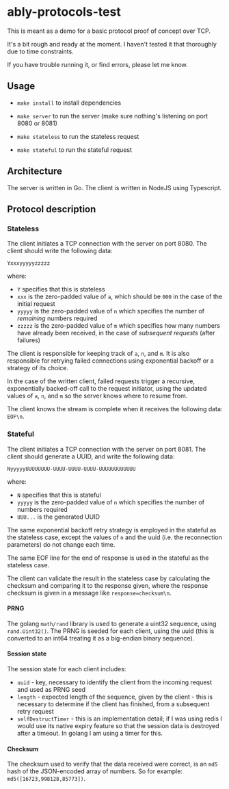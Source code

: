 # ably-protocols-test

This is meant as a demo for a basic protocol proof of concept over TCP.

It's a bit rough and ready at the moment. I haven't tested it that thoroughly due to time constraints.

If you have trouble running it, or find errors, please let me know.

## Usage

- `make install` to install dependencies

- `make server` to run the server (make sure nothing's listening on port 8080 or 8081)

- `make stateless` to run the stateless request
- `make stateful` to run the stateful request

## Architecture

The server is written in Go. The client is written in NodeJS using Typescript.

## Protocol description

### Stateless

The client initiates a TCP connection with the server on port 8080.
The client should write the following data:

`Yxxxyyyyyzzzzz`

where:

- `Y` specifies that this is stateless
- `xxx` is the zero-padded value of `a`, which should be `000` in the case of the initial request
- `yyyyy` is the zero-padded value of `n` which specifies the number of *remaining* numbers required
- `zzzzz` is the zero-padded value of `m` which specifies how many numbers have already been received, in the case of *subsequent requests* (after failures)

The client is responsible for keeping track of `a`, `n`, and `m`. It is also responsible for retrying failed connections using exponential backoff or a strategy of its choice.

In the case of the written client, failed requests trigger a recursive, exponentially backed-off call to the request initiator, using the updated values of `a`, `n`, and `m` so the server knows where to resume from.

The client knows the stream is complete when it receives the following data: `EOF\n`.

### Stateful

The client initiates a TCP connection with the server on port 8081.
The client should generate a UUID, and write the following data:

`NyyyyyUUUUUUUU-UUUU-UUUU-UUUU-UUUUUUUUUUUU`

where:

- `N` specifies that this is stateful
- `yyyyy` is the zero-padded value of `n` which specifies the number of numbers required
- `UUU...` is the generated UUID

The same exponential backoff retry strategy is employed in the stateful as the stateless case, except the values of `n` and the uuid (i.e. the reconnection parameters) do not change each time.

The same EOF line for the end of response is used in the stateful as the stateless case.

The client can validate the result in the stateless case by calculating the checksum and comparing it to the response given, where the response checksum is given in a message like `response=checksum\n`.

#### PRNG

The golang `math/rand` library is used to generate a uint32 sequence, using `rand.Uint32()`. The PRNG is seeded for each client, using the uuid (this is converted to an int64 treating it as a big-endian binary sequence).

#### Session state

The session state for each client includes:

- `uuid` - key, necessary to identify the client from the incoming request and used as PRNG seed
- `length` - expected length of the sequence, given by the client - this is necessary to determine if the client has finished, from a subsequent retry request
- `selfDestructTimer` - this is an implementation detail; if I was using redis I would use its native expiry feature so that the session data is destroyed after a timeout. In golang I am using a timer for this.

#### Checksum

The checksum used to verify that the data received were correct, is an `md5` hash of the JSON-encoded array of numbers. So for example: `md5([16723,998128,85773])`.
